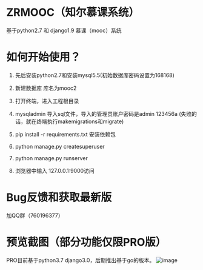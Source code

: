 # ZRMOOC（知尔慕课系统）

基于python2.7 和 django1.9 慕课（mooc）系统


# 如何开始使用？
1. 先后安装python2.7和安装mysql5.5(初始数据库密码设置为168168)

2. 新建数据库 库名为mooc2

3. 打开终端，进入工程根目录

4. mysqladmin 导入sql文件，导入的管理员账户密码是admin 123456a
(失败的话，就在终端执行makemigrations和migrate)

5. pip install -r requirements.txt 安装依赖包

6. python manage.py createsuperuser

7. python manage.py runserver

8. 浏览器中输入 127.0.0.1:9000访问


# Bug反馈和获取最新版
加QQ群（760196377）


# 预览截图（部分功能仅限PRO版）
PRO目前基于python3.7 django3.0，后期推出基于go的版本。
![image](https://github.com/xxx/xx.png)
